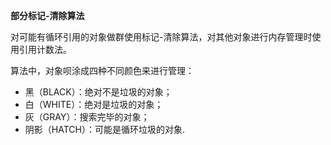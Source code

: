 **部分标记-清除算法**

对可能有循环引用的对象做群使用标记-清除算法，对其他对象进行内存管理时使用引用计数法。



算法中，对象呗涂成四种不同颜色来进行管理：

* 黑（BLACK）：绝对不是垃圾的对象；
* 白（WHITE）：绝对是垃圾的对象；
* 灰（GRAY）：搜索完毕的对象；
* 阴影（HATCH）：可能是循环垃圾的对象.

